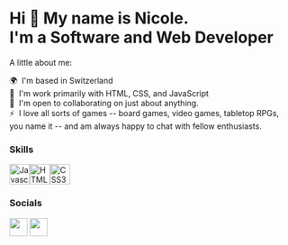 <h1>Hi 👋 My name is Nicole.<br>  I'm a <b>Software and Web Developer</b></h1>

A little about me:

🌍  I'm based in Switzerland<br>
🧠  I'm work primarily with HTML, CSS, and JavaScript<br>
🤝  I'm open to collaborating on just about anything.<br>
⚡  I love all sorts of games -- board games, video games, tabletop RPGs, you name it -- and am always happy to chat with fellow enthusiasts.

### Skills

<p align="left"><a href="https://developer.mozilla.org/en-US/docs/Web/JavaScript" target="_blank" rel="noreferrer"><img src="https://cdn.jsdelivr.net/gh/devicons/devicon/icons/javascript/javascript-original.svg" width="36" height="36" alt="Javascript" /></a><a href="https://developer.mozilla.org/en-US/docs/Glossary/HTML5" target="_blank" rel="noreferrer"><img src="https://cdn.jsdelivr.net/gh/devicons/devicon/icons/html5/html5-plain.svg" width="36" height="36" alt="HTML5" /></a><a href="https://www.w3.org/TR/CSS/#css" target="_blank" rel="noreferrer"><img src="https://cdn.jsdelivr.net/gh/devicons/devicon/icons/css3/css3-plain.svg" width="36" height="36" alt="CSS3" /></a></p>


### Socials

<a href="https://www.linkedin.com/in/nicole-barnabee-burns/" target="_blank" rel="noreferrer"><img src="https://raw.githubusercontent.com/danielcranney/readme-generator/main/public/icons/socials/linkedin.svg" width="32" height="32" /></a>
<a href="https://www.twitter.com/@NicoleBarnabee" target="_blank" rel="noreferrer"><img src="https://raw.githubusercontent.com/danielcranney/readme-generator/main/public/icons/socials/twitter.svg" width="32" height="32" /></a>
